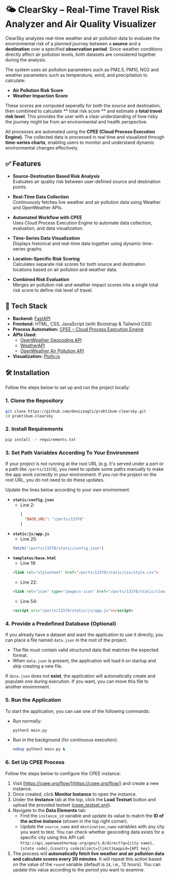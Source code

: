 # 🌤️ ClearSky – Real-Time Travel Risk Analyzer and Air Quality Visualizer

ClearSky analyzes real-time weather and air pollution data to evaluate the environmental risk of a planned journey between a **source** and a **destination** over a specified **observation period**. Since weather conditions directly affect air pollution levels, both datasets are considered together during the analysis.

The system uses air pollution parameters such as PM2.5, PM10, NO2 and weather parameters such as temperature, wind, and precipitation to calculate:

- **Air Pollution Risk Score**  
- **Weather Impaction Score**

These scores are computed seperatly for both the source and destination, then combined to calculate ** total risk score ** and estimate a **total travel risk level**. This provides the user with a clear understanding of how risky the journey might be from an environmental and health perspective.

All processes are automated using the **CPEE (Cloud Process Execution Engine)**. The collected data is processed in real time and visualized through **time-series charts**, enabling users to monitor and understand dynamic environmental changes effectively.

## ✅ Features

- **Source-Destination Based Risk Analysis**  
  Evaluates air quality risk between user-defined source and destination points.

- **Real-Time Data Collection**  
  Continuously fetches live weather and air pollution data using Weather and OpenWeather APIs.

- **Automated Workflow with CPEE**  
  Uses Cloud Process Execution Engine to automate data collection, evaluation, and data visualization.

- **Time-Series Data Visualization**  
  Displays historical and real-time data together using dynamic time-series graphs.

- **Location-Specific Risk Scoring**  
  Calculates separate risk scores for both source and destination locations based on air pollution and weather data.

- **Combined Risk Evaluation**  
  Merges air pollution risk and weather impact scores into a single total risk score to define risk level of travel.

## 🧰 Tech Stack

- **Backend:** [FastAPI](https://fastapi.tiangolo.com/)
- **Frontend:** HTML, CSS, JavaScript (with Bootstrap & Tailwind CSS)
- **Process Automation:** [CPEE – Cloud Process Execution Engine](https://cpee.org/)
- **APIs Used:**  
  - [OpenWeather Geocoding API](https://openweathermap.org/api/geocoding-api)  
  - [WeatherAPI](https://www.weatherapi.com/docs/)  
  - [OpenWeather Air Pollution API](https://openweathermap.org/api/air-pollution)
- **Visualization:** [Plotly.js](https://plotly.com/javascript/)

## 🛠️ Installation

Follow the steps below to set up and run the project locally:

### 1. Clone the Repository

```bash
git clone https://github.com/denizzagli/praktikum-clearsky.git
cd praktikum-clearsky
```

### 2. Install Requirements

```bash
pip install -r requirements.txt
```

### 3. Set Path Variables According To Your Environment

If your project is not running at the root URL (e.g. it's served under a port or a path like `/ports/13378`), you need to update some paths manually to make the app work correctly in your environment. If you run the project on the root URL, you do not need to do these updates.

Update the lines below according to your own environment.

- **`static/config.json`**<br>
  - Line 2:
    ```json
    {
      "BASE_URL": "/ports/13378"
    }
    ```
- **`static/js/app.js`**<br>
  - Line 25:
  ```js
  fetch("/ports/13378/static/config.json")
  ```
- **`templates/base.html`**<br>
  - Line 19:
  ```html
  <link rel="stylesheet" href="/ports/13378/static/css/style.css">
  ```
  - Line 22:
  ```html
  <link rel="icon" type="image/x-icon" href="/ports/13378/static/clear-sky-icon.png">
  ```
  - Line 54:
  ```html
  <script src="/ports/13378/static/js/app.js"></script>
  ```

### 4. Provide a Predefined Database (Optional)

If you already have a dataset and want the application to use it directly, you can place a file named `data.json` in the root of the project.

- The file must contain valid structured data that matches the expected format.
- When `data.json` is present, the application will load it on startup and skip creating a new file.

If `data.json` does not **exist**, the application will automatically create and populate one during execution. If you want, you can move this file to another environment.

### 5. Run the Application

To start the application, you can use one of the following commands:

- Run normally:
  ```bash
  python3 main.py
  ```
- Run in the background (for continuous execution):
  ```bash
  nohup python3 main.py &
  ```

### 6. Set Up CPEE Process

Follow the steps below to configure the CPEE instance:

1. Visit [https://cpee.org/flow/](https://cpee.org/flow/) and create a new instance.
2. Once created, click **Monitor Instance** to open the instance.
3. Under the **Instance** tab at the top, click the **Load Testset** button and upload the provided testset ([cpee_testset.xml](https://github.com/denizzagli/praktikum-clearsky/blob/main/cpee_testset.xml)).
4. Navigate to the **Data Elements** tab:
   - Find the `instance_id` variable and update its value to match the **ID of the active instance** (shown in the top right corner).
   - Update the `source_name` and `destination_name` variables with any city you want to test. You can check whether geocoding data exists for a specific city using this API call: `http://api.openweathermap.org/geo/1.0/direct?q={city name},{state code},{country code}&limit={limit}&appid={API key}`.
5. The process will **automatically fetch live weather and air pollution data and calculate scores every 30 minutes**. It will repeat this action based on the value of the `round` variable (default is `24`, i.e., 12 hours). You can update this value according to the period you want to examine.


  
